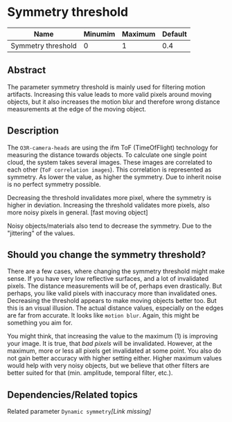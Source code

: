 # Symmetry threshold

|Name|Minumim|Maximum|Default
|--|--|--|--|
|Symmetry threshold|0|1|0.4|

## Abstract

The parameter symmetry threshold is mainly used for filtering motion artifacts. Increasing this value leads to more valid pixels around moving objects, but it also increases the motion blur and therefore wrong distance measurements at the edge of the moving object.

## Description

The `O3R-camera-heads` are using the ifm ToF (TimeOfFlight) technology for measuring the distance towards objects. To calculate one single point cloud, the system takes several images. These images are correlated to each other (`ToF correlation images`). This correlation is represented as symmetry.
As lower the value, as higher the symmetry. Due to inherit noise is no perfect symmetry possible.

Decreasing the threshold invalidates more pixel, where the symmetry is higher in deviation. Increasing the threshold validates more pixels, also more noisy pixels in general.
[fast moving object]

Noisy objects/materials also tend to decrease the symmetry. Due to the "jittering" of the values.

## Should you change the symmetry threshold?

There are a few cases, where changing the symmetry threshold might make sense. If you have very low reflective surfaces, and a lot of invalidated pixels. The distance measurements will be of, perhaps even drastically. But perhaps, you like valid pixels with inaccuracy more than invalidated ones. Decreasing the threshold appears to make moving objects better too. But this is an visual illusion. The actual distance values, especially on the edges are far from accurate. It looks like `motion blur`. Again, this might be something you aim for.

You might think, that increasing the value to the maximum (1) is improving your image. It is true, that *bad pixels* will be invalidated. However, at the maximum, more or less all pixels get invalidated at some point. You also do not gain better accuracy with higher setting either. Higher maximum values would help with very noisy objects, but we believe that other filters are better suited for that (min. amplitude, temporal filter, etc.).

## Dependencies/Related topics

Related parameter `Dynamic symmetry`*[Link missing]*